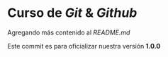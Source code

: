 # Curso de _Git_ & _Github_

Agregando más contenido al _README.md_

Este commit es para oficializar nuestra versión **1.0.0**
